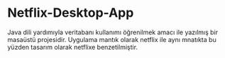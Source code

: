 # Netflix-Desktop-App

Java dili yardımıyla veritabanı kullanımı öğrenilmek amacı ile yazılmış bir masaüstü projesidir.
Uygulama mantık olarak netflix ile aynı mnatıkta bu yüzden tasarım olarak netflixe benzetilmiştir.

